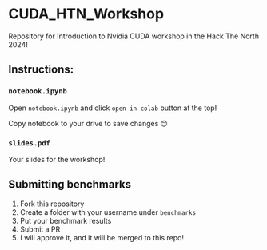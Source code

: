 # CUDA_HTN_Workshop

Repository for Introduction to Nvidia CUDA workshop in the Hack The North 2024!

## Instructions:

### `notebook.ipynb`

Open `notebook.ipynb` and click `open in colab` button at the top!

Copy notebook to your drive to save changes 😊

### `slides.pdf`

Your slides for the workshop!

## Submitting benchmarks

1. Fork this repository
2. Create a folder with your username under `benchmarks`
3. Put your benchmark results
4. Submit a PR
5. I will approve it, and it will be merged to this repo!

